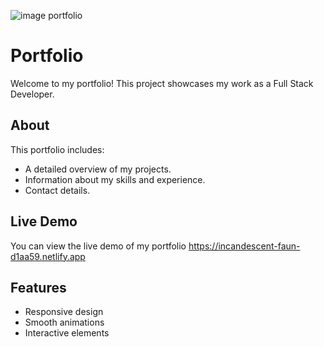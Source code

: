 ![image portfolio](https://github.com/user-attachments/assets/a9886ab2-f69c-4acb-b669-fc4b507d6340)

# Portfolio

Welcome to my portfolio! This project showcases my work as a Full Stack Developer.

## About

This portfolio includes:
- A detailed overview of my projects.
- Information about my skills and experience.
- Contact details.

## Live Demo

You can view the live demo of my portfolio https://incandescent-faun-d1aa59.netlify.app


## Features

- Responsive design
- Smooth animations
- Interactive elements


